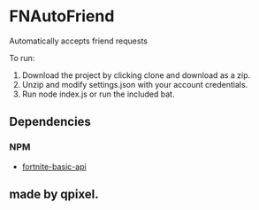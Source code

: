 # FNAutoFriend
Automatically accepts friend requests

To run: 
 1) Download the project by clicking clone and download as a zip.
 2) Unzip and modify settings.json with your account credentials.
 3) Run node index.js or run the included bat.
 
 ## Dependencies

### NPM

- [fortnite-basic-api](https://www.npmjs.com/package/fortnite-basic-api)
 
## made by qpixel.
